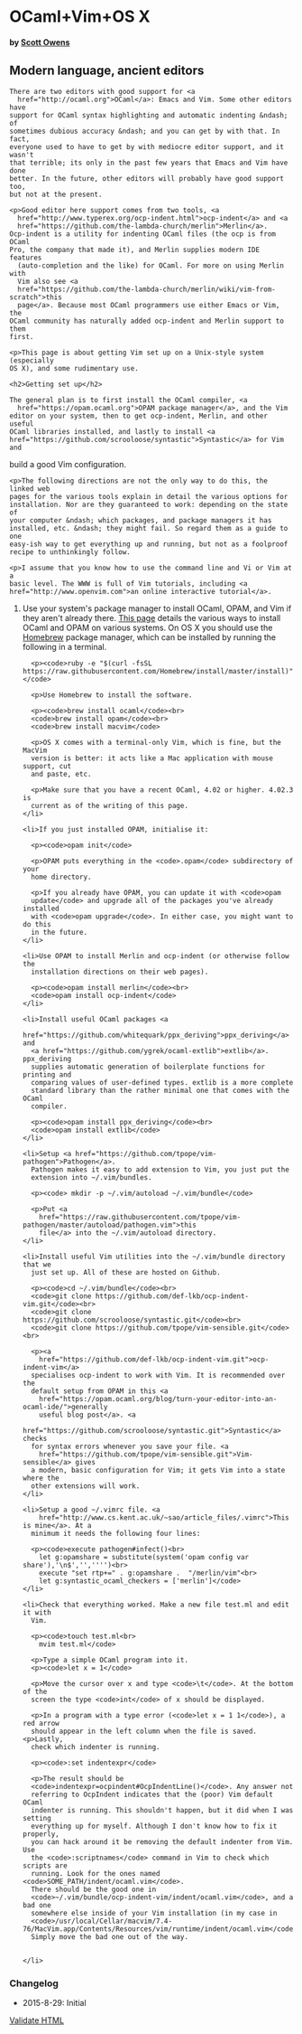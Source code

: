 <!DOCTYPE html>
<html>
  <head>
    <meta charset="UTF-8">
    <title>OCaml+Vim+OS X</title>
  </head>
  <body>
    <h1>OCaml+Vim+OS X</h1>
    <h4>by <a href="http://www.cs.kent.ac.uk/~sao/">Scott Owens</a></h4>
    <h2>Modern language, ancient editors</h2>

    There are two editors with good support for <a
      href="http://ocaml.org">OCaml</a>: Emacs and Vim. Some other editors have
    support for OCaml syntax highlighting and automatic indenting &ndash; of
    sometimes dubious accuracy &ndash; and you can get by with that. In fact,
    everyone used to have to get by with mediocre editor support, and it wasn't
    that terrible; its only in the past few years that Emacs and Vim have done
    better. In the future, other editors will probably have good support too,
    but not at the present.

    <p>Good editor here support comes from two tools, <a
      href="http://www.typerex.org/ocp-indent.html">ocp-indent</a> and <a
      href="https://github.com/the-lambda-church/merlin">Merlin</a>.
    Ocp-indent is a utility for indenting OCaml files (the ocp is from OCaml
    Pro, the company that made it), and Merlin supplies modern IDE features
      (auto-completion and the like) for OCaml. For more on using Merlin with
      Vim also see <a
      href="https://github.com/the-lambda-church/merlin/wiki/vim-from-scratch">this
      page</a>. Because most OCaml programmers use either Emacs or Vim, the
    OCaml community has naturally added ocp-indent and Merlin support to them
    first.

    <p>This page is about getting Vim set up on a Unix-style system (especially
    OS X), and some rudimentary use.

    <h2>Getting set up</h2>

    The general plan is to first install the OCaml compiler, <a
      href="https://opam.ocaml.org">OPAM package manager</a>, and the Vim
    editor on your system, then to get ocp-indent, Merlin, and other useful
    OCaml libraries installed, and lastly to install <a
    href="https://github.com/scrooloose/syntastic">Syntastic</a> for Vim and
  build a good Vim configuration.

    <p>The following directions are not the only way to do this, the linked web
    pages for the various tools explain in detail the various options for
    installation. Nor are they guaranteed to work: depending on the state of
    your computer &ndash; which packages, and package managers it has
    installed, etc. &ndash; they might fail. So regard them as a guide to one
    easy-ish way to get everything up and running, but not as a foolproof
    recipe to unthinkingly follow.

    <p>I assume that you know how to use the command line and Vi or Vim at a
    basic level. The WWW is full of Vim tutorials, including <a
    href="http://www.openvim.com">an online interactive tutorial</a>.


  <ol>
    <li>Use your system's package manager to install OCaml, OPAM, and Vim if
      they aren't already there. <a
        href="https://ocaml.org/docs/install.html">This page</a> details the
      various ways to install OCaml and OPAM on various systems.
      On OS X you should use the <a
        href="http://brew.sh">Homebrew</a> package manager, which can be
      installed by running the following in a terminal.

      <p><code>ruby -e "$(curl -fsSL https://raw.githubusercontent.com/Homebrew/install/master/install)"</code>

      <p>Use Homebrew to install the software.

      <p><code>brew install ocaml</code><br>
      <code>brew install opam</code><br>
      <code>brew install macvim</code>

      <p>OS X comes with a terminal-only Vim, which is fine, but the MacVim
      version is better: it acts like a Mac application with mouse support, cut
      and paste, etc.

      <p>Make sure that you have a recent OCaml, 4.02 or higher. 4.02.3 is
      current as of the writing of this page.
    </li>

    <li>If you just installed OPAM, initialise it:

      <p><code>opam init</code>

      <p>OPAM puts everything in the <code>.opam</code> subdirectory of your
      home directory.

      <p>If you already have OPAM, you can update it with <code>opam
      update</code> and upgrade all of the packages you've already installed
      with <code>opam upgrade</code>. In either case, you might want to do this
      in the future.
    </li>

    <li>Use OPAM to install Merlin and ocp-indent (or otherwise follow the
      installation directions on their web pages).

      <p><code>opam install merlin</code><br>
      <code>opam install ocp-indent</code>
    </li>

    <li>Install useful OCaml packages <a
        href="https://github.com/whitequark/ppx_deriving">ppx_deriving</a> and
      <a href="https://github.com/ygrek/ocaml-extlib">extlib</a>. ppx_deriving
      supplies automatic generation of boilerplate functions for printing and
      comparing values of user-defined types. extlib is a more complete
      standard library than the rather minimal one that comes with the OCaml
      compiler.

      <p><code>opam install ppx_deriving</code><br>
      <code>opam install extlib</code>
    </li>

    <li>Setup <a href="https://github.com/tpope/vim-pathogen">Pathogen</a>.
      Pathogen makes it easy to add extension to Vim, you just put the
      extension into ~/.vim/bundles.

      <p><code> mkdir -p ~/.vim/autoload ~/.vim/bundle</code>

      <p>Put <a
        href="https://raw.githubusercontent.com/tpope/vim-pathogen/master/autoload/pathogen.vim">this
        file</a> into the ~/.vim/autoload directory.
    </li>

    <li>Install useful Vim utilities into the ~/.vim/bundle directory that we
      just set up. All of these are hosted on Github.

      <p><code>cd ~/.vim/bundle</code><br>
      <code>git clone https://github.com/def-lkb/ocp-indent-vim.git</code><br>
      <code>git clone https://github.com/scrooloose/syntastic.git</code><br>
      <code>git clone https://github.com/tpope/vim-sensible.git</code><br>

      <p><a
        href="https://github.com/def-lkb/ocp-indent-vim.git">ocp-indent-vim</a>
      specialises ocp-indent to work with Vim. It is recommended over the
      default setup from OPAM in this <a
        href="https://opam.ocaml.org/blog/turn-your-editor-into-an-ocaml-ide/">generally
        useful blog post</a>. <a
        href="https://github.com/scrooloose/syntastic.git">Syntastic</a> checks
      for syntax errors whenever you save your file. <a
        href="https://github.com/tpope/vim-sensible.git">Vim-sensible</a> gives
      a modern, basic configuration for Vim; it gets Vim into a state where the
      other extensions will work.
    </li>

    <li>Setup a good ~/.vimrc file. <a
        href="http://www.cs.kent.ac.uk/~sao/article_files/.vimrc">This is mine</a>. At a
      minimum it needs the following four lines:

      <p><code>execute pathogen#infect()<br>
        let g:opamshare = substitute(system('opam config var share'),'\n$','','''')<br>
        execute "set rtp+=" . g:opamshare .  "/merlin/vim"<br>
        let g:syntastic_ocaml_checkers = ['merlin']</code>
    </li>

    <li>Check that everything worked. Make a new file test.ml and edit it with
      Vim.

      <p><code>touch test.ml<br>
        mvim test.ml</code>

      <p>Type a simple OCaml program into it.
      <p><code>let x = 1</code>

      <p>Move the cursor over x and type <code>\t</code>. At the bottom of the
      screen the type <code>int</code> of x should be displayed.

      <p>In a program with a type error (<code>let x = 1 1</code>), a red arrow
      should appear in the left column when the file is saved.  <p>Lastly,
      check which indenter is running.

      <p><code>:set indentexpr</code>

      <p>The result should be
      <code>indentexpr=ocpindent#OcpIndentLine()</code>. Any answer not
      referring to OcpIndent indicates that the (poor) Vim default OCaml
      indenter is running. This shouldn't happen, but it did when I was setting
      everything up for myself. Although I don't know how to fix it properly,
      you can hack around it be removing the default indenter from Vim.  Use
      the <code>:scriptnames</code> command in Vim to check which scripts are
      running. Look for the ones named <code>SOME_PATH/indent/ocaml.vim</code>.
      There should be the good one in
      <code>~/.vim/bundle/ocp-indent-vim/indent/ocaml.vim</code>, and a bad one
      somewhere else inside of your Vim installation (in my case in
      <code>/usr/local/Cellar/macvim/7.4-76/MacVim.app/Contents/Resources/vim/runtime/indent/ocaml.vim</code>).
      Simply move the bad one out of the way.


    </li>
  </ol>

  <h3>Changelog</h3>
  <ul>
    <li>2015-8-29: Initial</li>
  </ul>

  <p>
  <a href="http://validator.w3.org/check?uri=referer">Validate HTML</a>
  </p>

  </body>
</html>

